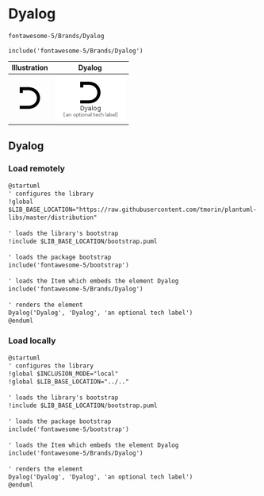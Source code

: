 # Dyalog


```text
fontawesome-5/Brands/Dyalog
```

```text
include('fontawesome-5/Brands/Dyalog')
```



| Illustration | Dyalog |
| :---: | :---: |
| ![illustration for Illustration](../../fontawesome-5/Brands/Dyalog.png) | ![illustration for Dyalog](../../fontawesome-5/Brands/Dyalog.Local.png) |




## Dyalog

### Load remotely
```plantuml
@startuml
' configures the library
!global $LIB_BASE_LOCATION="https://raw.githubusercontent.com/tmorin/plantuml-libs/master/distribution"

' loads the library's bootstrap
!include $LIB_BASE_LOCATION/bootstrap.puml

' loads the package bootstrap
include('fontawesome-5/bootstrap')

' loads the Item which embeds the element Dyalog
include('fontawesome-5/Brands/Dyalog')

' renders the element
Dyalog('Dyalog', 'Dyalog', 'an optional tech label')
@enduml
```

### Load locally
```plantuml
@startuml
' configures the library
!global $INCLUSION_MODE="local"
!global $LIB_BASE_LOCATION="../.."

' loads the library's bootstrap
!include $LIB_BASE_LOCATION/bootstrap.puml

' loads the package bootstrap
include('fontawesome-5/bootstrap')

' loads the Item which embeds the element Dyalog
include('fontawesome-5/Brands/Dyalog')

' renders the element
Dyalog('Dyalog', 'Dyalog', 'an optional tech label')
@enduml
```

